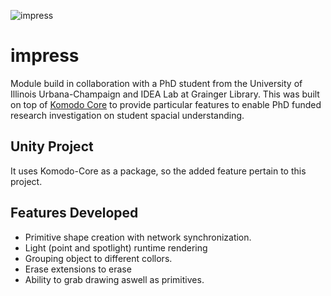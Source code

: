 ![impress](MyRepoFiles/gameWalkthrough.gif)

# impress
Module build in collaboration with a PhD student from the University of Illinois Urbana-Champaign and IDEA Lab at Grainger Library. This was built on top of [Komodo Core](https://github.com/davtamay/komodo-unity) to provide particular features to enable PhD funded research investigation on student spacial understanding.

## Unity Project
It uses Komodo-Core as a package, so the added feature pertain to this project.

## Features Developed
- Primitive shape creation with network synchronization.
- Light (point and spotlight) runtime rendering
- Grouping object to different collors.
- Erase extensions to erase 
- Ability to grab drawing aswell as primitives.



